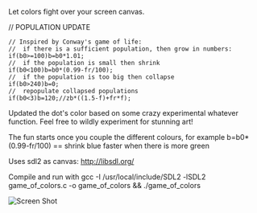 Let colors fight over your screen canvas.		

// POPULATION UPDATE
	
	// Inspired by Conway's game of life:
	//  if there is a sufficient population, then grow in numbers:
	if(b0>=100)b=b0*1.01;
	//  if the population is small then shrink
	if(b0<100)b=b0*(0.99-fr/100);
	//  if the population is too big then collapse
	if(b0>240)b=0;
	//  repopulate collapsed populations
	if(b0<3)b=120;//zb*((1.5-f)+fr*f);
	
Updated the dot's color based on some crazy experimental whatever function.
Feel free to wildly experiment for stunning art!

The fun starts once you couple the different colours,
for example b=b0*(0.99-fr/100) == shrink blue faster when there is more green
	
Uses sdl2 as canvas: http://libsdl.org/

Compile and run with
gcc  -I /usr/local/include/SDL2 -lSDL2 game_of_colors.c -o game_of_colors &&
./game_of_colors

![Screen Shot](https://raw.github.com/pannous/game-of-colors/master/images/Screen_Shot.png)